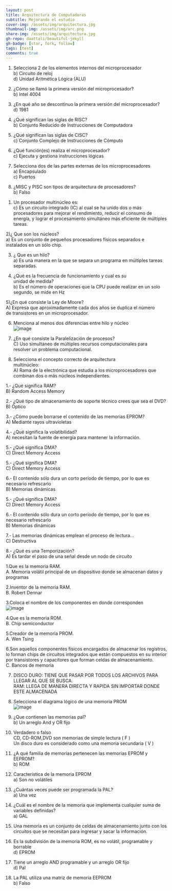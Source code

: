 ```yaml
---
layout: post
title: Arquitectura de Computadoras
subtitle: Mejorando el estudio
cover-img: /assets/img/arquitectura.jpg
thumbnail-img: /assets/img/arc.png
share-img: /assets/img/arquitectura.jpg
gh-repo: daattali/beautiful-jekyll
gh-badge: [star, fork, follow]
tags: [test]
comments: true
---
```

1. Selecciona 2 de los elementos internos del microprocesador  
b) Circuito de reloj  
d) Unidad Aritmética Lógica (ALU)  
  
2. ¿Cómo se llamó la primera versión del microprocesador?  
b) Intel 4004  

3. ¿En qué año se descontinuo la primera versión del microprocesador?  
d) 1981  

4. ¿Qué significan las siglas de RISC?  
b) Conjunto Reducido de Instrucciones de Computadora  

5. ¿Qué significan las siglas de CISC?  
c) Conjunto Complejo de Instrucciones de Cómputo  

6. ¿Qué función(es) realiza el microprocesador?  
c) Ejecuta y gestiona instrucciones lógicas  

7. Selecciona dos de las partes externas de los microprocesadores  
a) Encapsulado  
c) Puertos  

8. ¿MISC y PISC son tipos de arquitectura de procesadores?  
b) Falso  

1) Un procesador multinúcleo es:  
c) Es un circuito integrado (IC) al cual se ha unido dos o más 
procesadores para mejorar el rendimiento, reducir el consumo de
energía, y lograr el procesamiento simultáneo más eficiente de
múltiples tareas.  

2)¿ Que son los núcleos?  
a) Es un conjunto de pequeños procesadores físicos separados e  
instalados en un sólo chip.  

3) ¿ Que es un hilo?  
a) Es una manera en la que se separa un programa en múltiples tareas  
separadas.  

4) ¿Qué es la frecuencia de funcionamiento y cual es su  
unidad de medida?  
b) Es el número de operaciones que la CPU puede realizar en un solo  
segundo, se mide en Hz  

5)¿En qué consiste la Ley de Moore?  
A) Expresa que aproximadamente cada dos años se duplica el número  
de transistores en un microprocesador.  

6) Menciona al menos dos diferencias entre hilo y núcleo  
![image](https://user-images.githubusercontent.com/67721157/112434045-b2907b00-8d08-11eb-9f47-8451b883dc1d.png)  

7) ¿En qué consiste la Paralelización de procesos?  
C) Uso simultáneo de múltiples recursos computacionales para  
resolver un problema computacional.  

8) Selecciona el concepto correcto de arquitectura  
multinúcleo:  
A) Rama de la electrónica que estudia a los microprocesadores que  
combinan dos o más núcleos independientes.  

1.- ¿Qué significa RAM?  
B) Random Access Memory  

2.- ¿Qué tipo de almacenamiento de soporte técnico crees que sea el DVD?  
B) Óptico  

3.- ¿Cómo puede borrarse el contenido de las memorias EPROM?  
A) Mediante rayos ultravioletas  

4.- ¿Qué significa la volatibilidad?  
A) necesitan la fuente de energía para mantener la información.  

5.- ¿Qué significa DMA?  
C) Direct Memory Access  

5.- ¿Qué significa DMA?  
C) Direct Memory Access  

6.- El contenido sólo dura un corto período de tiempo, por lo que es necesario refrescarlo  
B) Memorias dinámicas  

5.- ¿Qué significa DMA?   
C) Direct Memory Access  

6.- El contenido sólo dura un corto período de tiempo, por lo que es necesario refrescarlo  
B) Memorias dinámicas  

7.- Las memorias dinámicas emplean el proceso de lectura...  
C) Destructiva  

8.- ¿Qué es una Temporización?  
A) Es tardar el paso de una señal desde un nodo de circuito  

1.Que es la memoria RAM.  
A. Memoria volátil principal de un dispositivo donde se almacenan datos y programas  

2.Inventor de la memoria RAM.  
B. Robert Dennar  

3.Coloca el nombre de los componentes en donde corresponden  
![image](https://user-images.githubusercontent.com/67721157/112434691-7c073000-8d09-11eb-8657-84906c60d466.png)  

4.Que es la memoria ROM.  
B. Chip semiconductor  

5.Creador de la memoria PROM.  
A. Wen Tsing  

6.Son aquellos componentes físicos encargados de almacenar los registros, lo forman chips de circuitos integrados que están compuestos en su interior por transistores y capacitores que forman celdas de almacenamiento.  
C. Bancos de memoria  

7. DISCO DURO: TIENE QUE PASAR POR TODOS LOS ARCHIVOS PARA LLEGAR AL QUE SE BUSCA.  
   RAM: LLEGA DE MANERA DIRECTA Y RAPIDA SIN IMPORTAR DONDE ESTE ALMACENADA  
   
8. Selecciona el diagrama lógico de una memoria PROM  
![image](https://user-images.githubusercontent.com/67721157/112435104-eb7d1f80-8d09-11eb-9ff0-5d541775315d.png)  

1. ¿Que contienen las memorias pal?  
b) Un arreglo And y OR fijo  

2. Verdadero o falso  
CD, CD-ROM,DVD son memorias de simple lectura ( F )  
Un disco duro es considerado como una memoria secundaria ( V )  

3. ¿A qué familia de memorias pertenecen las memorias EPROM y EEPROM?  
b) ROM  

4. Característica de la memoria EPROM  
a) Son no volátiles  

5. ¿Cuántas veces puede ser programada la PAL?  
a) Una vez  

6. ¿Cuál es el nombre de la memoria que implementa cualquier suma de variables definidas?  
a) GAL  

7. Una memoria es un conjunto de celdas de almacenamiento junto con los circuitos que se necesitan para ingresar y sacar la información.  

8. Es la subdivisión de la memoria ROM, es no volátil, programable y borrable  
d) EPROM  

9. Tiene un arreglo AND programable y un arreglo OR fijo  
d) Pal  

10. La PAL utiliza una matriz de memoria EEPROM  
b) Falso  
